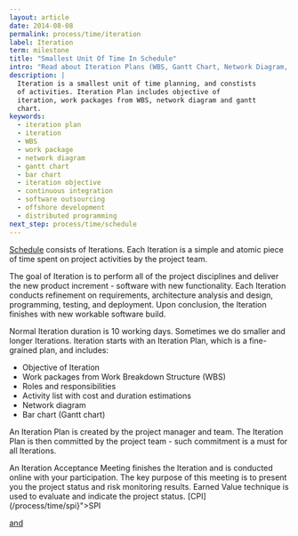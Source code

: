 ```yaml
---
layout: article
date: 2014-08-08
permalink: process/time/iteration
label: Iteration
term: milestone
title: "Smallest Unit Of Time In Schedule"
intro: "Read about Iteration Plans (WBS, Gantt Chart, Network Diagram, etc.)"
description: |
  Iteration is a smallest unit of time planning, and constists
  of activities. Iteration Plan includes objective of
  iteration, work packages from WBS, network diagram and gantt
  chart.
keywords:
  - iteration plan
  - iteration
  - WBS
  - work package
  - network diagram
  - gantt chart
  - bar chart
  - iteration objective
  - continuous integration
  - software outsourcing
  - offshore development
  - distributed programming
next_step: process/time/schedule
---
```


[Schedule](/process/time/schedule) consists of Iterations. Each Iteration is a simple and atomic
piece of time spent on project activities by the project team.

The goal of Iteration is to perform all of the project disciplines and deliver the new product
increment - software with new functionality. Each Iteration conducts refinement on requirements,
architecture analysis and design, programming, testing, and deployment. Upon conclusion, the
Iteration finishes with new workable software build.

Normal Iteration duration is 10 working days. Sometimes we do smaller and longer Iterations.
Iteration starts with an Iteration Plan, which is a fine-grained plan, and includes:

 * Objective of Iteration
 * Work packages from Work Breakdown Structure (WBS)
 * Roles and responsibilities
 * Activity list with cost and duration estimations
 * Network diagram
 * Bar chart (Gantt chart)

An Iteration Plan is created by the project manager and team. The Iteration Plan is then committed
by the project team - such commitment is a must for all Iterations.

An Iteration Acceptance Meeting finishes the Iteration and is conducted online with your
participation. The key purpose of this meeting is to present you the project status and risk
monitoring results. Earned Value technique is used to evaluate and indicate the project status. [CPI](/process/time/spi}">SPI

<a href="${url:process/cost) numbers     will help all parties involved to understand the actual project status."/>

and
